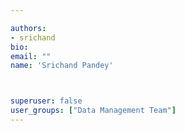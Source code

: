 ```yaml
---

authors:
- srichand
bio: 
email: ""
name: 'Srichand Pandey'



superuser: false
user_groups: ["Data Management Team"]
---
```



